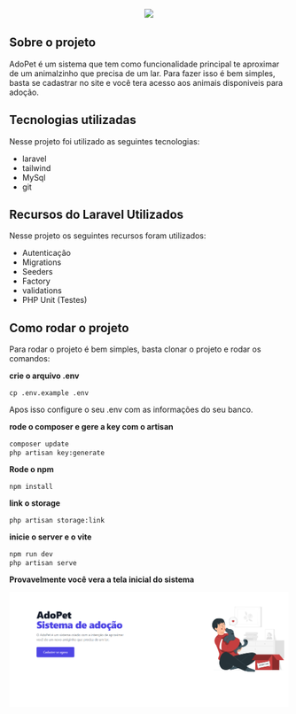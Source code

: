 <p align="center"><a href="https://laravel.com" target="_blank"><img src="https://raw.githubusercontent.com/laravel/art/master/logo-lockup/5%20SVG/2%20CMYK/1%20Full%20Color/laravel-logolockup-cmyk-red.svg" width="400"></a></p>

## Sobre o projeto

AdoPet é um sistema que tem como funcionalidade principal te aproximar de um animalzinho que precisa de um lar. Para fazer isso é bem simples, basta se cadastrar no site e você tera acesso aos animais disponiveis para adoção.


## Tecnologias utilizadas

Nesse projeto foi utilizado as seguintes tecnologias:

* laravel
* tailwind
* MySql
* git


## Recursos do Laravel Utilizados

Nesse projeto os seguintes recursos foram utilizados:
* Autenticação
* Migrations
* Seeders
* Factory
* validations
* PHP Unit (Testes)

## Como rodar o projeto

Para rodar o projeto é bem simples, basta clonar o projeto e rodar os comandos:

**crie o arquivo .env**
```
cp .env.example .env
```
Apos isso configure o seu .env com as informações do seu banco.

**rode o composer e gere a key com o artisan**
```
composer update
php artisan key:generate
```

**Rode o npm**
```
npm install
```

**link o storage**
```
php artisan storage:link
```

**inicie o server e o vite** 
```
npm run dev
php artisan serve
```
**Provavelmente você vera a tela inicial do sistema**

<img  src="./preview/adopet.png">


